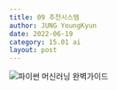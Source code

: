```yaml
---
title: 09 추천시스템
author: JUNG YoungKyun
date: 2022-06-19
category: 15.01 ai
layout: post
---
```


![파이썬 머신러닝 완벽가이드](https://img.shields.io/badge/파이썬_머신러닝_완벽가이드-blue.svg)